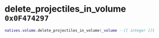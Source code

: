 # delete_projectiles_in_volume `0x0F474297`

```lua
natives.volume.delete_projectiles_in_volume(_volume --[[ integer ]])
```